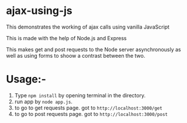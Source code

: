 # ajax-using-js
This demonstrates the working of ajax calls using vanilla JavaScript

This is made with the help of Node.js and Express

This makes get and post requests to the Node server asynchronously as well as using forms to shoow a contrast between the two.

# Usage:-

1) Type `npm install` by opening terminal in the directory.
2) run app by `node app.js`.
3) to go to get requests page. got to `http://localhost:3000/get`
4) to go to post requests page. got to `http://localhost:3000/post`
